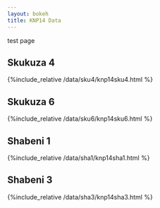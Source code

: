 ```yaml
---
layout: bokeh
title: KNP14 Data
---
```


test page

## Skukuza 4
{%include_relative /data/sku4/knp14sku4.html %}

## Skukuza 6
{%include_relative /data/sku6/knp14sku6.html %}

## Shabeni 1
{%include_relative /data/sha1/knp14sha1.html %}

## Shabeni 3
{%include_relative /data/sha3/knp14sha3.html %}
